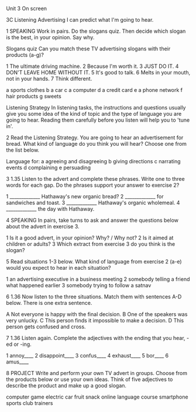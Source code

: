 Unit 3 On screen

3C Listening
Advertising
I can predict what I'm going to hear.

1 SPEAKING Work in pairs. Do the slogans quiz. Then decide which slogan is the best, in your opinion. Say why.

Slogans quiz
Can you match these TV advertising slogans with their products (a-g)?

1 The ultimate driving machine.
2 Because I'm worth it.
3 JUST DO IT.
4 DON'T LEAVE HOME WITHOUT IT.
5 It's good to talk.
6 Melts in your mouth, not in your hands.
7 Think different.

a sports clothes
b a car
c a computer
d a credit card
e a phone network
f hair products
g sweets

Listening Strategy
In listening tasks, the instructions and questions usually give you some idea of the kind of topic and the type of language you are going to hear. Reading them carefully before you listen will help you to 'tune in'.

2 Read the Listening Strategy. You are going to hear an advertisement for bread. What kind of language do you think you will hear? Choose one from the list below.

Language for:
a agreeing and disagreeing
b giving directions
c narrating events
d complaining
e persuading

3 1.35 Listen to the advert and complete these phrases. Write one to three words for each gap. Do the phrases support your answer to exercise 2?

1 _____________ Hathaway's new organic bread?
2 _____________ for sandwiches and toast.
3 _____________ Hathaway's organic wholemeal.
4 _____________ the day with Hathaway.

4 SPEAKING In pairs, take turns to ask and answer the questions below about the advert in exercise 3.

1 Is it a good advert, in your opinion? Why? / Why not?
2 Is it aimed at children or adults?
3 Which extract from exercise 3 do you think is the slogan?

5 Read situations 1-3 below. What kind of language from exercise 2 (a-e) would you expect to hear in each situation?

1 an advertising executive in a business meeting
2 somebody telling a friend what happened earlier
3 somebody trying to follow a satnav

6 1.36 Now listen to the three situations. Match them with sentences A-D below. There is one extra sentence.

A Not everyone is happy with the final decision.
B One of the speakers was very unlucky.
C This person finds it impossible to make a decision.
D This person gets confused and cross.

7 1.36 Listen again. Complete the adjectives with the ending that you hear, -ed or -ing.

1 annoy____
2 disappoint____
3 confus____
4 exhaust____
5 bor____
6 amus____

8 PROJECT Write and perform your own TV advert in groups. Choose from the products below or use your own ideas. Think of five adjectives to describe the product and make up a good slogan.

computer game       electric car       fruit snack
online language course       smartphone
sports club       trainers